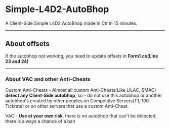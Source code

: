 # Simple-L4D2-AutoBhop
A Client-Side Simple L4D2 AutoBhop made in C# in 15 minutes.
____
## About offsets
If the autobhop not working, you need to update offsets in **Form1.cs(Line 23 and 24)**
____
### About VAC and other Anti-Cheats
Custom Anti-Cheats - Almost all custom Anti-Cheats(Like LILAC, SMAC) **detect any Client-Side autobhop**, so - do not use this autobhop or another autobhop's created by other peoples on Competitive Servers(T1, 100 Tickrate) or on other servers that use a custom Anti-Cheat.

VAC - **Use at your own risk**, there is no autobhop that can't be detected, there is always a chance of a ban

